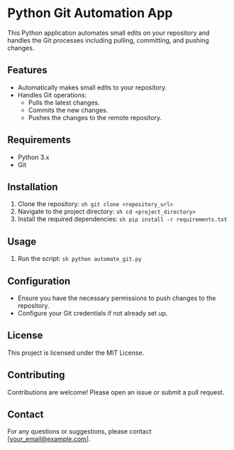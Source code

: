 # Python Git Automation App

This Python application automates small edits on your repository and handles the Git processes including pulling, committing, and pushing changes.

## Features

- Automatically makes small edits to your repository.
- Handles Git operations:
    - Pulls the latest changes.
    - Commits the new changes.
    - Pushes the changes to the remote repository.

## Requirements

- Python 3.x
- Git

## Installation

1. Clone the repository:
        ```sh
        git clone <repository_url>
        ```
2. Navigate to the project directory:
        ```sh
        cd <project_directory>
        ```
3. Install the required dependencies:
        ```sh
        pip install -r requirements.txt
        ```

## Usage

1. Run the script:
        ```sh
        python automate_git.py
        ```

## Configuration

- Ensure you have the necessary permissions to push changes to the repository.
- Configure your Git credentials if not already set up.

## License

This project is licensed under the MIT License.

## Contributing

Contributions are welcome! Please open an issue or submit a pull request.

## Contact

For any questions or suggestions, please contact [your_email@example.com].
